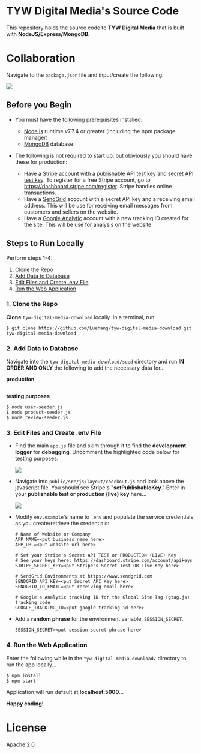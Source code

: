 # TYW Digital Media's Source Code

  This repository holds the source code to **TYW Digital Media** that is built with
  **NodeJS/Express/MongoDB**.

# Collaboration

  Navigate to the ``package.json`` file and input/create the following.

  ![](doc/source/images/collaboration-package.png)

## Before you Begin

  * You must have the following prerequisites installed:
    * [Node.js](https://nodejs.org/) runtime v7.7.4 or greater (including the npm package manager)
    * [MongoDB](https://docs.mongodb.com/v3.4/installation/) database

  * The following is not required to start up, but obiviously you should have these for production:
    * Have a [Stripe](https://stripe.com) account with a [publishable API test key](https://dashboard.stripe.com/account/apikeys) and [secret API test key](https://dashboard.stripe.com/account/apikeys).  To register for a free Stripe account, go to https://dashboard.stripe.com/register.  Stripe handles online transactions.
    * Have a [SendGrid](https://sendgrid.com/) account with a secret API key and a receiving email address.  This will be use for receiving email messages from customers and sellers on the website.
    * Have a [Google Analytic](https://analytics.google.com/analytics) account with a new tracking ID created for the site.  This will be use for analysis on the website.

## Steps to Run Locally

Perform steps 1-4:

  1. [Clone the Repo](#1-clone-the-repo)
  2. [Add Data to Database](#2-add-data-to-database)
  3. [Edit Files and Create .env File](#3-edit-files-and-create-env-file)
  4. [Run the Web Application](#4-run-the-web-application)

### 1. Clone the Repo

  **Clone** ``tyw-digital-media-download`` locally. In a terminal, run:

  `$ git clone https://github.com/Luehang/tyw-digital-media-download.git tyw-digital-media-download`

### 2. Add Data to Database

  Navigate into the ``tyw-digital-media-download/seed`` directory and run **IN ORDER AND ONLY** the following to add the necessary data for...

  **production**
  ```
  
  ```

  **testing purposes**
  ```
  $ node user-seeder.js
  $ node product-seeder.js
  $ node review-seeder.js
  ```

### 3. Edit Files and Create .env File

  * Find the main ``app.js`` file and skim through it to find the **development logger** for **debugging**.  Uncomment the highlighted code below for testing purposes.

    ![](doc/source/images/dev-logger.png)

  * Navigate into ``public/src/js/layout/checkout.js`` and look above the javascript file.  You should see Stripe's "**setPublishableKey**."  Enter in your **publishable test or production (live) key** here...

    ![](doc/source/images/stripe-publishable-key-code.png)

  * Modify ``env.example``'s name to ``.env`` and populate the service
  credentials as you create/retrieve the credentials:

    ```
    # Name of Website or Company
    APP_NAME=<put business name here>
    APP_URL=<put website url here>

    # Set your Stripe's Secret API TEST or PRODUCTION (LIVE) Key
    # See your keys here: https://dashboard.stripe.com/account/apikeys
    STRIPE_SECRET_KEY=<put Stripe's Secret Test OR Live Key here>

    # SendGrid Environments at https://www.sendgrid.com
    SENDGRID_API_KEY=<put Secret API Key here>
    SENDGRID_TO_EMAIL=<put receiving email here>

    # Google's Analytic tracking ID for the Global Site Tag (gtag.js) tracking code
    GOOGLE_TRACKING_ID=<put google tracking id here>
    ```

  * Add a **random phrase** for the environment variable, ``SESSION_SECRET``.

    ```
    SESSION_SECRET=<put session secret phrase here>
    ```

### 4. Run the Web Application

  Enter the following while in the ``tyw-digital-media-download/`` directory to run the app locally...

  ```
  $ npm install
  $ npm start
  ```

  Application will run default at **localhost:5000**...

  **Happy coding!**

# License

  [Apache 2.0](LICENSE)


